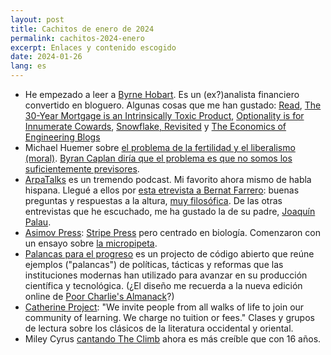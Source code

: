 ```yaml
---
layout: post
title: Cachitos de enero de 2024
permalink: cachitos-2024-enero
excerpt: Enlaces y contenido escogido
date: 2024-01-26
lang: es
---
```


- He empezado a leer a [Byrne Hobart](https://meridian.mercury.com/byrne-hobart). Es un (ex?)analista financiero convertido en bloguero. Algunas cosas que me han gustado: [Read](https://byrnehobart.medium.com/read-2c3d4fba90ab), [The 30-Year Mortgage is an Intrinsically Toxic Product](https://byrnehobart.medium.com/the-30-year-mortgage-is-an-intrinsically-toxic-product-200c901746a), [Optionality is for Innumerate Cowards](https://byrnehobart.medium.com/optionality-is-for-innumerate-cowards-f2c5a759b607), [Snowflake, Revisited](https://www.thediff.co/archive/snowflake-revisited/) y [The Economics of Engineering Blogs](https://www.thediff.co/archive/the-economics-of-engineering-blogs/)
- Michael Huemer sobre [el problema de la fertilidad y el liberalismo (moral)](https://fakenous.substack.com/p/the-price-of-liberalism). [Byran Caplan diría que el problema es que no somos los suficientemente previsores](https://www.goodreads.com/en/book/show/10266902).
- [ArpaTalks](https://www.youtube.com/@ArpaTalks) es un tremendo podcast. Mi favorito ahora mismo de habla hispana. Llegué a ellos por [esta etrevista a Bernat Farrero](https://www.youtube.com/watch?v=GIIUTJfOHKg): buenas preguntas y respuestas a la altura, [muy filosófica](https://youtu.be/GIIUTJfOHKg?ft=1950). De las otras entrevistas que he escuchado, me ha gustado la de su padre, [Joaquín Palau](https://youtu.be/UKNGMCxjpZA).
- [Asimov Press](https://press.asimov.com/): [Stripe Press](https://press.stripe.com/) pero centrado en biología. Comenzaron con un ensayo sobre [la micropipeta](https://press.asimov.com/resources/making-the-micropipette).
- [Palancas para el progreso](https://www.leversforprogress.com) es un projecto de código abierto que reúne ejemplos ("palancas") de políticas, tácticas y reformas que las instituciones modernas han utilizado para avanzar en su producción científica y tecnológica. (¿El diseño me recuerda a la nueva edición online de [Poor Charlie's Almanack](https://www.stripe.press/poor-charlies-almanack)?)
- [Catherine Project](https://catherineproject.org/): "We invite people from all walks of life to join our community of learning. We charge no tuition or fees." Clases y grupos de lectura sobre los clásicos de la literatura occidental y oriental.
- Miley Cyrus [cantando The Climb](https://youtu.be/pBz-KOxMhCY) ahora es más creíble que con 16 años.
